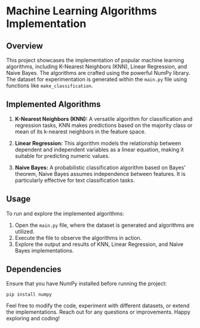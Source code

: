 # Machine Learning Algorithms Implementation

## Overview
This project showcases the implementation of popular machine learning algorithms, including K-Nearest Neighbors (KNN), Linear Regression, and Naive Bayes. The algorithms are crafted using the powerful NumPy library. The dataset for experimentation is generated within the `main.py` file using functions like `make_classification`.

## Implemented Algorithms
1. **K-Nearest Neighbors (KNN):** A versatile algorithm for classification and regression tasks, KNN makes predictions based on the majority class or mean of its k-nearest neighbors in the feature space.

2. **Linear Regression:** This algorithm models the relationship between dependent and independent variables as a linear equation, making it suitable for predicting numeric values.

3. **Naive Bayes:** A probabilistic classification algorithm based on Bayes' theorem, Naive Bayes assumes independence between features. It is particularly effective for text classification tasks.

## Usage
To run and explore the implemented algorithms:
1. Open the `main.py` file, where the dataset is generated and algorithms are utilized.
2. Execute the file to observe the algorithms in action.
3. Explore the output and results of KNN, Linear Regression, and Naive Bayes implementations.

## Dependencies
Ensure that you have NumPy installed before running the project:<br>
``` 
pip install numpy
```

Feel free to modify the code, experiment with different datasets, or extend the implementations. Reach out for any questions or improvements. Happy exploring and coding!
